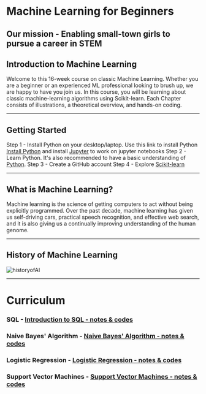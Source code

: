 # Machine Learning for Beginners
## Our mission - Enabling small-town girls to pursue a career in STEM

## Introduction to Machine Learning
Welcome to this 16-week course on classic Machine Learning. Whether you are a beginner or an experienced ML professional looking to brush up, we are happy to have you join us. In this course, you will be learning about classic machine-learning algorithms using Scikit-learn. Each Chapter consists of illustrations, a theoretical overview, and hands-on coding.

_______________________________________________________________________________________________________________________________________________________________________________________________

## Getting Started

Step 1 - Install Python on your desktop/laptop. Use this link to install Python [Install Python](https://www.python.org/about/gettingstarted/) and install [Jupyter](https://jupyter.org/install) to work on jupyter notebooks
Step 2 - Learn Python. It's also recommended to have a basic understanding of [Python](https://www.learnpython.org/).
Step 3 - Create a GitHub account
Step 4 - Explore [Scikit-learn](https://scikit-learn.org/stable/user_guide.html)

_______________________________________________________________________________________________________________________________________________________________________________________________

## What is Machine Learning?

Machine learning is the science of getting computers to act without being explicitly programmed. Over the past decade, machine learning has given us self-driving cars, practical speech recognition, and effective web search, and it is also giving us a continually improving understanding of the human genome.

_______________________________________________________________________________________________________________________________________________________________________________________________

## History of Machine Learning

![historyofAI](https://github.com/Squirrels-tech/Squirrels-tech.github.io/assets/20395827/42326321-5c55-4922-a131-2f1b21328a37)
_______________________________________________________________________________________________________________________________________________________________________________________________
# Curriculum
### SQL - [Introduction to SQL - notes & codes](https://github.com/Squirrels-tech/Machine-Learning-for-Beginners/blob/main/SQL/SQL_PART1.pdf)
### Naive Bayes' Algorithm - [Naive Bayes' Algorithm - notes & codes](https://github.com/Squirrels-tech/Squirrels-tech.github.io/blob/main/naiveBayes/naiveBayes.ipynb)
### Logistic Regression - [Logistic Regression - notes & codes](https://github.com/Squirrels-tech/Squirrels-tech.github.io/blob/main/logisticRegression/logisticRegressionConcepts.ipynb)
### Support Vector Machines - [Support Vector Machines - notes & codes](https://github.com/Squirrels-tech/Squirrels-tech.github.io/blob/main/SVM/SVM.ipynb)








